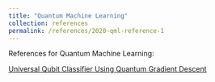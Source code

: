 ```yaml
---
title: "Quantum Machine Learning"
collection: references
permalink: /references/2020-qml-reference-1
---
```


References for Quantum Machine Learning:  

[Universal Qubit Classifier Using Quantum Gradient Descent](https://colab.research.google.com/github/kareem1925/Ismailia-school-of-AI/blob/master/quantum_gradients/universal_qubit_classifier_using_gradient_descent.ipynb)


